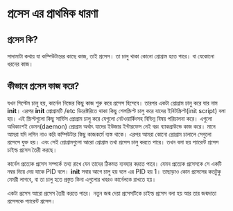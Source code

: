 # প্রসেস এর প্রাথমিক ধারণা

## প্রসেস কি?

সাদামাটা কথায় যা কম্পিউটারের কাছে কাজ, তাই প্রসেস। তা চালু থাকা কোনো প্রোগ্রাম হতে পারে। বা যেকোনো ধরনের কাজ।

## কীভাবে প্রসেস কাজ করে?

যখন সিস্টেম চালু হয়, কার্নেল নিজের কিছু কাজ শুরু করে প্রসেস হিসেবে। তারপর একটা প্রোগ্রাম চালু করে যার নাম **init**। এরপর **init** প্রোগ্রামটি /etc ডিরেক্টরিতে থাকা কিছু শেলস্ক্রিপ্ট চালু করে যাদের ইনিটস্ক্রিপ্ট\(init script\) বলা হয়। এই স্ক্রিপ্টগুলো কিছু সার্ভিস প্রোগ্রাম চালু করে যেগুলো নেটওয়ার্কিংসহ বিভিন্ন বিষয় পরিচালনা করে। এগুলো অধিকাংশই ডেমন\(daemon\) প্রোগ্রাম অর্থাৎ যাদের ইউজার ইন্টারফেস নেই বরং ব্যাকগ্রাউন্ডে কাজ করে। মানে আমরা যদি লগিন নাও করি কম্পিউটার কিছু কাজকর্মে ব্যস্ত থাকে। এরপর আমরা কোনো প্রোগ্রাম চালালে সেগুলো প্রসেসে যুক্ত হয়। এবং সেই প্রোগ্রামগুলো আরো প্রোগ্রাম তথা প্রসেস চালু করতে পারে। তখন বলা হয় প্যারেন্ট প্রসেস চাইল্ড প্রসেস তৈরী করছে।

কার্নেল প্রত্যেক প্রসেস সম্পর্কে তথ্য রাখে যেন তাদের ঠিকমত ব্যবহার করতে পারে। যেমন প্রত্যেক প্রসেসকে সে একটি নম্বর দিয়ে দেয় যাকে PID বলে। **init** সবার আগে চালু হয় বলে এর PID হয় 1। তাছাড়াও কোন প্রসেসের কতটুকু মেমরী লাগবে, বা তা চালু হতে প্রস্তুত কিনা এগুলোর খবরও কার্নেলকে রাখতে হয়।

একটা প্রসেস আরো প্রসেস তৈরী করতে পারে। নতুন জন্ম দেয়া প্রসেসটিকে চাইল্ড প্রসেস বলা হয় আর তার জন্মদাতা প্রসেসকে প্যারেন্ট প্রসেস।

